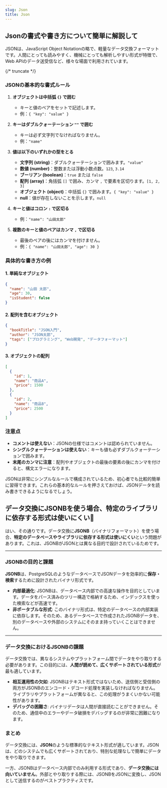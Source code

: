 ```yaml
---
slug: Json
title: Json
---
```


## Jsonの書式や書き方について簡単に解説して

JSONは、JavaScript Object Notationの略で、軽量なデータ交換フォーマットです。人間にとっても読みやすく、機械にとっても解析しやすい形式が特徴で、Web APIのデータ送受信など、様々な場面で利用されています。

{/* truncate */}

### JSONの基本的な書式ルール

1.  **オブジェクトは中括弧 `{}` で囲む**

      * キーと値のペアをセットで記述します。
      * 例：`{ "key": "value" }`

2.  **キーはダブルクォーテーション `""` で囲む**

      * キーは必ず文字列でなければなりません。
      * 例：`"name"`

3.  **値は以下のいずれかの型をとる**

      * **文字列 (string)**：ダブルクォーテーションで囲みます。`"value"`
      * **数値 (number)**：整数または浮動小数点数。`123`, `3.14`
      * **ブーリアン (boolean)**：`true` または `false`
      * **配列 (array)**：角括弧 `[]` で囲み、カンマ `,` で要素を区切ります。`[1, 2, 3]`
      * **オブジェクト (object)**：中括弧 `{}` で囲みます。`{ "key": "value" }`
      * **null**：値が存在しないことを示します。`null`

4.  **キーと値はコロン `:` で区切る**

      * 例：`"name": "山田太郎"`

5.  **複数のキーと値のペアはカンマ `,` で区切る**

      * 最後のペアの後にはカンマを付けません。
      * 例：`{ "name": "山田太郎", "age": 30 }`

### 具体的な書き方の例

#### 1\. 単純なオブジェクト

```json
{
  "name": "山田 太郎",
  "age": 30,
  "isStudent": false
}
```

#### 2\. 配列を含むオブジェクト

```json
{
  "bookTitle": "JSON入門",
  "author": "JSON太郎",
  "tags": ["プログラミング", "Web開発", "データフォーマット"]
}
```

#### 3\. オブジェクトの配列

```json
[
  {
    "id": 1,
    "name": "商品A",
    "price": 1500
  },
  {
    "id": 2,
    "name": "商品B",
    "price": 2500
  }
]
```

### 注意点

  * **コメントは使えない**：JSONの仕様ではコメントは認められていません。
  * **シングルクォーテーションは使えない**：キーも値も必ずダブルクォーテーションで囲みます。
  * **末尾のカンマに注意**：配列やオブジェクトの最後の要素の後にカンマを付けると、構文エラーになります。

JSONは非常にシンプルなルールで構成されているため、初心者でも比較的簡単に習得できます。これらの基本的なルールを押さえておけば、JSONデータを読み書きできるようになるでしょう。

## データ交換にJSONBを使う場合、特定のライブラリに依存する形式は使いにくい🥺

はい、その通りです。データ交換に**JSONB**（バイナリフォーマット）を使う場合、**特定のデータベースやライブラリに依存する形式は使いにくい**という問題があります。これは、JSONBがJSONとは異なる目的で設計されているためです。

---

### JSONBの目的と課題

**JSONB**は、PostgreSQLのようなデータベースでJSONデータを効率的に**保存・検索**するために設計されたバイナリ形式です。

* **内部最適化**: JSONBは、データベース内部での高速な操作を目的としています。データをパース済みのツリー構造で格納するため、インデックスを使った検索などが高速です。
* **非ポータブルな形式**: このバイナリ形式は、特定のデータベースの内部実装に依存します。そのため、あるデータベースで作成されたJSONBデータを、別のデータベースや外部のシステムにそのまま持っていくことはできません。

---

### データ交換におけるJSONBの課題

データ交換では、異なるシステムやプラットフォーム間でデータをやり取りする必要があります。この目的には、**人間が読めて、広くサポートされている形式**が最も適しています。

* **相互運用性の欠如**: JSONBはテキスト形式ではないため、送信側と受信側の両方がJSONBのエンコード・デコード処理を実装しなければなりません。ライブラリやプラットフォームが異なると、この処理がうまくいかない可能性があります。
* **デバッグの困難さ**: バイナリデータは人間が直接読むことができません。そのため、通信中のエラーやデータ破損をデバッグするのが非常に困難になります。

### まとめ

データ交換には、**JSON**のような標準的なテキスト形式が適しています。JSONは、どのシステムでも広くサポートされており、特別な処理なしで簡単にデータをやり取りできます。

一方、JSONBはデータベース内部でのみ利用する形式であり、**データ交換には向いていません**。外部とやり取りする際には、JSONBをJSONに変換し、JSONとして送信するのがベストプラクティスです。
